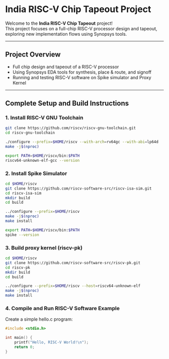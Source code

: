 # India RISC-V Chip Tapeout Project

Welcome to the **India RISC-V Chip Tapeout** project!  
This project focuses on a full-chip RISC-V processor design and tapeout, exploring new implementation flows using Synopsys tools.

---

## Project Overview

- Full chip design and tapeout of a RISC-V processor  
- Using Synopsys EDA tools for synthesis, place & route, and signoff  
- Running and testing RISC-V software on Spike simulator and Proxy Kernel

---

## Complete Setup and Build Instructions

### 1. Install RISC-V GNU Toolchain

```bash
git clone https://github.com/riscv/riscv-gnu-toolchain.git
cd riscv-gnu-toolchain

./configure --prefix=$HOME/riscv --with-arch=rv64gc --with-abi=lp64d
make -j$(nproc)

export PATH=$HOME/riscv/bin:$PATH
riscv64-unknown-elf-gcc --version
```
### 2. Install Spike Simulator
```bash
cd $HOME/riscv
git clone https://github.com/riscv-software-src/riscv-isa-sim.git
cd riscv-isa-sim
mkdir build
cd build

../configure --prefix=$HOME/riscv
make -j$(nproc)
make install

export PATH=$HOME/riscv/bin:$PATH
spike --version
```
### 3. Build proxy kernel (riscv-pk)
```bash
cd $HOME/riscv
git clone https://github.com/riscv-software-src/riscv-pk.git
cd riscv-pk
mkdir build
cd build

../configure --prefix=$HOME/riscv --host=riscv64-unknown-elf
make -j$(nproc)
make install
```
### 4. Compile and Run RISC-V Software Example

Create a simple hello.c program:
```c
#include <stdio.h>

int main() {
    printf("Hello, RISC-V World!\n");
    return 0;
}
```
